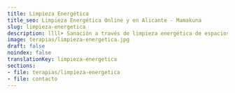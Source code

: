 ```yaml
---
title: Limpieza Energética
title_seo: Limpieza Energética Online y en Alicante - Mamakuna
slug: limpieza-energetica
description: llll➤ Sanación a través de limpieza energética de espacios y cuerpos ✅ por Afree.
image: terapias/limpieza-energetica.jpg
draft: false
noindex: false
translationKey: limpieza-energetica
sections:
- file: terapias/limpieza-energetica
- file: contacto
---
```

